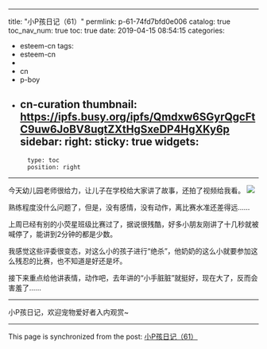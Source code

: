 
---
title: "小P孩日记（61）"
permlink: p-61-74fd7bfd0e006
catalog: true
toc_nav_num: true
toc: true
date: 2019-04-15 08:54:15
categories:
- esteem-cn
tags:
- esteem-cn
- 
- cn
- p-boy
- cn-curation
thumbnail: https://ipfs.busy.org/ipfs/Qmdxw6SGyrQgcFtC9uw6JoBV8ugtZXtHgSxeDP4HgXKy6p
sidebar:
    right:
        sticky: true
widgets:
    -
        type: toc
        position: right
---


今天幼儿园老师很给力，让儿子在学校给大家讲了故事，还拍了视频给我看。
![](https://ipfs.busy.org/ipfs/Qmdxw6SGyrQgcFtC9uw6JoBV8ugtZXtHgSxeDP4HgXKy6p)


熟练程度没什么问题了，但是，没有感情，没有动作，离比赛水准还差得远……

上周已经有别的小荧星班级比赛过了，据说很残酷，好多小朋友刚讲了十几秒就被喊停了，能讲到2分钟的都是少数。

我感觉这些评委很变态，对这么小的孩子进行“绝杀”，他奶奶的这么小就要参加这么残忍的比赛，也不知道是好还是坏。

接下来重点给他讲表情，动作吧，去年讲的“小手脏脏”就挺好，现在大了，反而会害羞了……

***
小P孩日记，欢迎宠物爱好者入内观赏~

- - -

This page is synchronized from the post: [小P孩日记（61）](https://steemit.com/@julian2013/p-61-74fd7bfd0e006)
